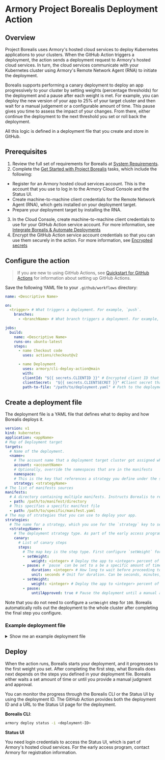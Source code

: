 # Armory Project Borealis Deployment Action

## Overview

<!-- update the GHA readme or docs.armory.io page when making changes to one or the other -->

Project Borealis uses Armory's hosted cloud services to deploy Kubernetes applications to your clusters. When the GitHub Action triggers a deployment, the action sends a deployment request to Armory's hosted cloud services. In turn, the cloud services communicate with your Kubernetes cluster using Armory's Remote Network Agent (RNA) to initiate the deployment.

Borealis supports performing a canary deployment to deploy an app progressively to your cluster by setting weights (percentage thresholds) for the deployment and a pause after each weight is met. For example, you can deploy the new version of your app to 25% of your target cluster and then wait for a manual judgement or a configurable amount of time. This pause gives you time to assess the impact of your changes. From there, either continue the deployment to the next threshold you set or roll back the deployment.

All this logic is defined in a deployment file that you create and store in GitHub.

## Prerequisites

1. Review the full set of requirements for Borealis at [System Requirements](https://docs.armory.io/borealis/borealis-requirements/).
2. Complete the [Get Started with Project Borealis](hhttps://docs.armory.io/borealis/quick-start/borealis-org-get-started/) tasks, which include the following:

  - Register for an Armory hosted cloud services account. This is the account that you use to log in to the Armory Cloud Console and the Status UI.
  - Create machine-to-machine client credentials for the Remote Network Agent (RNA), which gets installed on your deployment target.
  - Prepare your deployment target by installing the RNA.
  
3. In the Cloud Console, create machine-to-machine client credentials to use for your GitHub Action service account. For more information, see [Integrate Borealis & Automate Deployments](https://docs.armory.io/borealis/quick-start/borealis-integrate/)
4. Encrypt the GitHub Action service account credentials so that you can use them securely in the action. For more information, see [Encrypted secrets](https://docs.github.com/en/actions/security-guides/encrypted-secrets.)

## Configure the action

> If you are new to using GitHub Actions, see [Quickstart for GitHub Actions](https://docs.github.com/en/actions/quickstart) for information about setting up GitHub Actions.
 
Save the following YAML file to your `.github/workflows` directory:

```yaml
name: <Descriptive Name>

on: 
  <trigger> # What triggers a deployment. For example, `push`.
    branches:
      - <branchName> # What branch triggers a deployment. For example, `main`.

jobs:
  build:
    name: <Descriptive Name>
    runs-on: ubuntu-latest
    steps:
      - name Checkout code
        uses: actions/checkout@v2

      - name Deployment
        uses: armory/cli-deploy-action@main
        with:
        clientId: "${{ secrets.CLIENTID }}" # Encrypted client ID that you created in the Armory Cloud Console that has been encrypted with GitHub's encrypted secrets.
        clientSecret:  "${{ secrets.CLIENTSECRET }}" #Client secret that you created in the Armory Cloud Console that has been encrypted with GitHub's encrypted secrets.
        path-to-file: "/path/to/deployment.yaml" # Path to the deployment file. For more information, see the Create a deployment file section.

```

## Create a deployment file

The deployment file is a YAML file that defines what to deploy and how Borealis deploys it. 

```yaml
version: v1
kind: kubernetes
application: <appName>
# Map of Deployment target
targets:
  # Name of the deployment.
  <name>:
    # The account name that a deployment target cluster got assigned when you installed the Remote Network Agent (RNA) on it.
    account: <accountName>
    # Optionally, override the namespaces that are in the manifests
    namespace:
    # This is the key that references a strategy you define under the strategies section of the file.
    strategy: <strategyName>
# The list of manifests sources
manifests:
  # A directory containing multiple manifests. Instructs Borealis to read all yaml|yml files in the directory and deploy all manifests to the target defined in `targets`.
  - path: /path/to/manifest/directory
  # This specifies a specific manifest file
  - path: /path/to/specific/manifest.yaml
# The map of strategies that you can use to deploy your app.
strategies:
  # The name for a strategy, which you use for the `strategy` key to select one to use.
  <strategyName>:
    # The deployment strategy type. As part of the early access program, Borealis supports `canary`.
    canary:
      # List of canary steps
      steps:
        # The map key is the step type. First configure `setWeight` for the weight (how much of the cluster the app should deploy to for a step).
        - setWeight:
            weight: <integer> # Deploy the app to <integer> percent of the cluster as part of the first step. `setWeight` is followed by a `pause`.
        - pause: # `pause` can be set to a be a specific amount of time or to a manual judgment.
            duration: <integer> # How long to wait before proceeding to the next step.
            unit: seconds # Unit for duration. Can be seconds, minutes, or hours.
        - setWeight:
            weight: <integer> # Deploy the app to <integer> percent of the cluster as part of the second step
        - pause:
            untilApproved: true # Pause the deployment until a manual approval is given. You can approve the step through the CLI or Status UI.
```

Note that you do not need to configure a `setWeight` step for `100`. Borealis automatically rolls out the deployment to the whole cluster after completing the final step you configure.

### Example deployment file

<details><summary>Show me an example deployment file</summary>

```yaml
version: v1
kind: kubernetes
application: ivan-nginx
# Map of deployment target
targets:
  # Name of the deployment.
  dev-west:
    # The account name that a deployment target cluster got assigned when you installed the Remote Network Agent (RNA) on it.
    account: cdf-dev
    # Optionally, override the namespaces that are in the manifests
    namespace: cdf-dev-agent
    # This is the key that references a strategy you define under the strategies section of the file.
    strategy: canary-wait-til-approved
# The list of manifests sources
manifests:
  # A directory containing multiple manifests. Instructs Borealis to read all yaml|yml files in the directory and deploy all manifests to the target defined in `targets`.
  - path: /deployments/manifests/configmaps
  # A specific manifest file that gets deployed to the target defined in `targets`.
  - path: /deployments/manifests/deployment.yaml
# The map of strategies that you can use to deploy your app.
strategies:
  # The name for a strategy, which you use for the `strategy` key to select one to use.
  canary-wait-til-approved:
    # The deployment strategy type. As part of the early access program, Borealis supports `canary`.
    canary:
      # List of canary steps
      steps:
      # The map key is the step type. First configure `setWeight` for the weight (how much of the cluster the app should deploy to for a step).
      - setWeight:
        - setWeight:
            weight: 33 # Deploy the app to 33% of the cluster.
        - pause: 
            duration: 60 # Wait 60 seconds before starting the next step.
            unit: seconds
        - setWeight:
            weight: 66 # Deploy the app to 66% of the cluster.
        - pause:
            untilApproved: true # Wait until approval is given through the Borealis CLI or Status UI.
```

</details>

## Deploy

When the action runs, Borealis starts your deployment, and it progresses to the first weight you set. After completing the first step, what Borealis does next depends on the steps you defined in your deployment file. Borealis either waits a set amount of time or until you provide a manual judgment and approval. 

You can monitor the progress through the Borealis CLI or the Status UI by using the deployment ID. The GitHub Action provides both the deployment ID and a URL to the Status UI page for the deployment.

**Borealis CLI**:

```bash
armory deploy status -i <deployment-ID>
```

**Status UI**

You need login credentials to access the Status UI, which is part of Armory's hosted cloud services. For the early access program, contact Armory for registration information.
